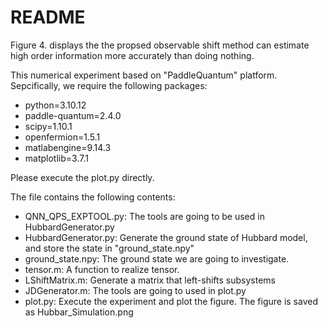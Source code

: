 # README

Figure 4. displays the the propsed observable shift method can estimate high order information more accurately than doing nothing.

This numerical experiment based on "PaddleQuantum" platform. Sepcifically, we require the following packages:

- python=3.10.12
- paddle-quantum=2.4.0
- scipy=1.10.1
- openfermion=1.5.1
- matlabengine=9.14.3
- matplotlib=3.7.1

Please execute the plot.py directly.

The file contains the following contents:

- QNN_QPS_EXPTOOL.py: The tools are going to be used in HubbardGenerator.py
- HubbardGenerator.py: Generate the ground state of Hubbard model, and store the state in "ground_state.npy"
- ground_state.npy: The ground state we are going to investigate.
- tensor.m: A function to realize tensor.
- LShiftMatrix.m: Generate a matrix that left-shifts subsystems
- JDGenerator.m: The tools are going to used in plot.py
- plot.py: Execute the experiment and plot the figure. The figure is saved as Hubbar_Simulation.png